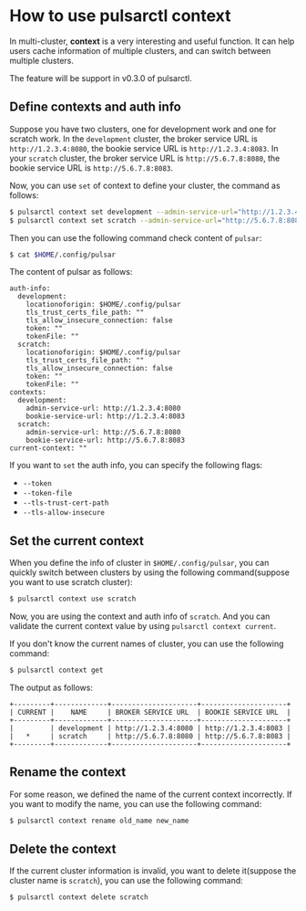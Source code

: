<!--

    Licensed to the Apache Software Foundation (ASF) under one
    or more contributor license agreements.  See the NOTICE file
    distributed with this work for additional information
    regarding copyright ownership.  The ASF licenses this file
    to you under the Apache License, Version 2.0 (the
    "License"); you may not use this file except in compliance
    with the License.  You may obtain a copy of the License at

      http://www.apache.org/licenses/LICENSE-2.0

    Unless required by applicable law or agreed to in writing,
    software distributed under the License is distributed on an
    "AS IS" BASIS, WITHOUT WARRANTIES OR CONDITIONS OF ANY
    KIND, either express or implied.  See the License for the
    specific language governing permissions and limitations
    under the License.

-->

# How to use pulsarctl context

In multi-cluster, **context** is a very interesting and useful function. It can help users cache information of multiple clusters, and can switch between multiple clusters.

The feature will be support in v0.3.0 of pulsarctl.

## Define contexts and auth info

Suppose you have two clusters, one for development work and one for scratch work. In the `development` cluster, the broker service URL is `http://1.2.3.4:8080`, the bookie service URL is `http://1.2.3.4:8083`. In your `scratch` cluster, the broker service URL is `http://5.6.7.8:8080`, the bookie service URL is `http://5.6.7.8:8083`.

Now, you can use `set` of context to define your cluster, the command as follows:

```bash
$ pulsarctl context set development --admin-service-url="http://1.2.3.4:8080" --bookie-service-url="http://1.2.3.4:8083"
$ pulsarctl context set scratch --admin-service-url="http://5.6.7.8:8080" --bookie-service-url="http://5.6.7.8:8083"
```

Then you can use the following command check content of `pulsar`:

```bash
$ cat $HOME/.config/pulsar
```

The content of pulsar as follows:

```text
auth-info:
  development:
    locationoforigin: $HOME/.config/pulsar
    tls_trust_certs_file_path: ""
    tls_allow_insecure_connection: false
    token: ""
    tokenFile: ""
  scratch:
    locationoforigin: $HOME/.config/pulsar
    tls_trust_certs_file_path: ""
    tls_allow_insecure_connection: false
    token: ""
    tokenFile: ""
contexts:
  development:
    admin-service-url: http://1.2.3.4:8080
    bookie-service-url: http://1.2.3.4:8083
  scratch:
    admin-service-url: http://5.6.7.8:8080
    bookie-service-url: http://5.6.7.8:8083
current-context: ""
```

If you want to `set` the auth info, you can specify the following flags:

- `--token`
- `--token-file`
- `--tls-trust-cert-path`
- `--tls-allow-insecure`

## Set the current context

When you define the info of cluster in `$HOME/.config/pulsar`, you can quickly switch between clusters by using the following command(suppose you want to use scratch cluster):

```bash
$ pulsarctl context use scratch
```

Now, you are using the context and auth info of `scratch`. And you can validate the current context value by using `pulsarctl context current`.

If you don't know the current names of cluster, you can use the following command:

```bash
$ pulsarctl context get
```

The output as follows:

```text
+---------+-------------+---------------------+---------------------+
| CURRENT |    NAME     | BROKER SERVICE URL  | BOOKIE SERVICE URL  |
+---------+-------------+---------------------+---------------------+
|         | development | http://1.2.3.4:8080 | http://1.2.3.4:8083 |
|   *     | scratch     | http://5.6.7.8:8080 | http://5.6.7.8:8083 |
+---------+-------------+---------------------+---------------------+
```

## Rename the context

For some reason, we defined the name of the current context incorrectly. If you want to modify the name, you can use the following command:

```bash
$ pulsarctl context rename old_name new_name
```

## Delete the context

If the current cluster information is invalid, you want to delete it(suppose the cluster name is `scratch`), you can use the following command:

```bash
$ pulsarctl context delete scratch
```

